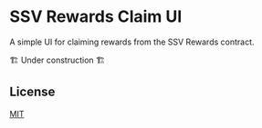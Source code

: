# SSV Rewards Claim UI

A simple UI for claiming rewards from the SSV Rewards contract.

🏗️ Under construction 🏗️

## License

[MIT](https://choosealicense.com/licenses/mit/)
